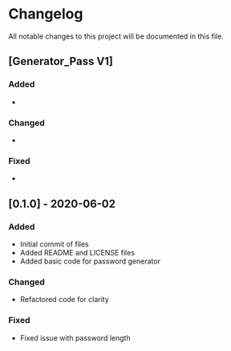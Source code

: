 

# Changelog

All notable changes to this project will be documented in this file.

## [Generator_Pass V1]

### Added
-


### Changed
-

### Fixed
-

## [0.1.0] - 2020-06-02

### Added

- Initial commit of files
- Added README and LICENSE files
- Added basic code for password generator

### Changed

- Refactored code for clarity

### Fixed
- Fixed issue with password length
